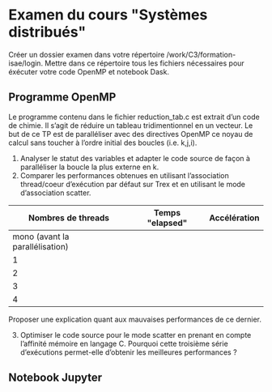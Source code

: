 # Examen du cours "Systèmes distribués"

Créer un dossier examen dans votre répertoire /work/C3/formation-isae/login.
Mettre dans ce répertoire tous les fichiers nécessaires pour éxécuter votre code OpenMP et notebook Dask.

## Programme OpenMP

Le programme contenu dans le fichier reduction_tab.c est extrait d’un code de chimie.
Il s’agit de réduire un tableau tridimentionnel en un vecteur. Le but de ce TP est de paralléliser avec des directives OpenMP ce noyau de calcul sans toucher à l’ordre initial des boucles (i.e. k,j,i).
1. Analyser le statut des variables et adapter le code source de façon à paralléliser la boucle la plus externe en k.
2. Comparer les performances obtenues en utilisant l’association thread/coeur d’exécution par défaut sur Trex et en utilisant le mode d’association scatter.

| Nombres de threads | Temps "elapsed"  | Accélération  |
| ------ | ------ |------- |
|     mono (avant la parallélisation)   |        |        |
|       1 |        |        |
|       2 |        |        |
|       3 |        |        |
|       4 |        |        |

Proposer une explication quant aux mauvaises performances de ce dernier.

3. Optimiser le code source pour le mode scatter en prenant en compte l’affinité
mémoire en langage C. Pourquoi cette troisième série d’exécutions permet-elle d’obtenir les meilleures performances ? 


## Notebook Jupyter
